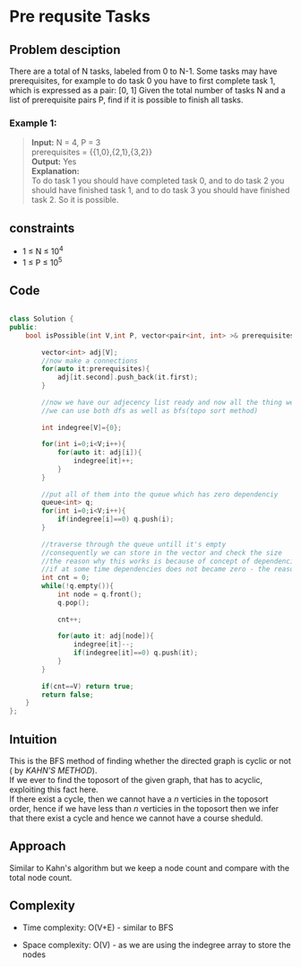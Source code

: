 # Pre requsite Tasks 

## Problem desciption

There are a total of N tasks, labeled from 0 to N-1. Some tasks may have prerequisites, for example to do task 0 you have to first complete task 1, which is expressed as a pair: [0, 1]
Given the total number of tasks N and a list of prerequisite pairs P, find if it is possible to finish all tasks.

### Example 1:

> **Input:** 
> N = 4, P = 3 <br>
> prerequisites = {{1,0},{2,1},{3,2}} <br>
> **Output:** Yes <br>
> **Explanation:** <br>
> To do task 1 you should have completed
> task 0, and to do task 2 you should 
> have finished task 1, and to do task 3 you 
> should have finished task 2. So it is possible.

## constraints
* 1 ≤ N ≤ 10<sup>4
* 1 ≤ P ≤ 10<sup>5

## Code
```cpp

class Solution {
public:
	bool isPossible(int V,int P, vector<pair<int, int> >& prerequisites) {
	    
	    vector<int> adj[V];
	    //now make a connections 
	    for(auto it:prerequisites){
	        adj[it.second].push_back(it.first);
	    }
	    
	    //now we have our adjecency list ready and now all the thing we need to do is to check for cylce
	    //we can use both dfs as well as bfs(topo sort method)
	   
	    int indegree[V]={0};
        
        for(int i=0;i<V;i++){
            for(auto it: adj[i]){
                indegree[it]++;
            }
        }
        
        //put all of them into the queue which has zero dependenciy
        queue<int> q;
        for(int i=0;i<V;i++){
            if(indegree[i]==0) q.push(i);
        }
        
        //traverse through the queue untill it's empty
        //consequently we can store in the vector and check the size 
        //the reason why this works is because of concept of dependencies 
        //if at some time dependencies does not became zero - the reason is it is a part of cycle 
        int cnt = 0;
        while(!q.empty()){
            int node = q.front();
            q.pop();
            
            cnt++;
            
            for(auto it: adj[node]){
                indegree[it]--;
                if(indegree[it]==0) q.push(it);
            }
        }
        
        if(cnt==V) return true;
        return false;
	}
};

```

## Intuition
This is the BFS method of finding whether the directed graph is cyclic or not ( by _KAHN'S METHOD_). <br>
If we ever to find the toposort of the given graph, that has to acyclic, exploiting this fact here.<br>
If there exist a cycle, then we cannot have a _n_ verticies in the toposort order, hence if we have less than _n_ verticies in the toposort then we infer that there exist a cycle and hence we cannot have a course sheduld. 

## Approach
Similar to Kahn's algorithm but we keep a node count and compare with the total node count.


## Complexity
- Time complexity: O(V+E) - similar to BFS


- Space complexity: O(V) - as we are using the indegree array to store the nodes 
